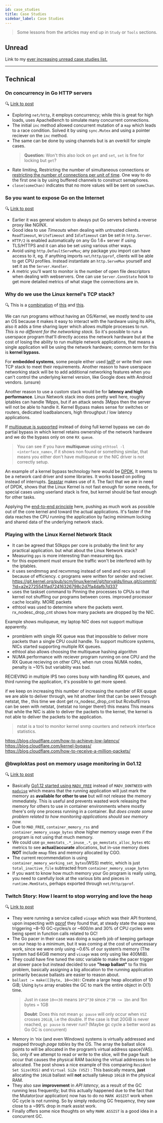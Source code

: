 ```yaml
---
id: case_studies
title: Case Studies
sidebar_label: Case Studies
---
```


> Some lessons from the articles may end up in `Study` or `Tools` sections.

## Unread

Link to my [ever increasing unread case studies list.](/docs/notes/unread_case_studies)

---

## Technical

### On concurrency in Go HTTP servers

🔍 [Link to post](https://eli.thegreenplace.net/2019/on-concurrency-in-go-http-servers/)

- Exploring `net/http`, it employs concurrency; while this is great for high loads, uses ApacheBench to simulate many concurrent connections.
- The initial `inc` method allowed concurrent mutation of a `map` which leads to a race condition. Solved it by using `sync.Mutex` and using a pointer reciever on the `inc` method.
- The same can be done by using channels but is an overkill for simple cases.
  > **Question:** Won't this also lock on `get` and `set`, `set` is fine for locking but `get`?
- Rate limiting, Restricting the number of simultaneous connections or [restricting the number of connections per unit of time](https://gobyexample.com/rate-limiting). One way to do the first one is by using buffered channels to construct semaphores.
- `close(someChan)` indicates that no more values will be sent on `someChan`.

### So you want to expose Go on the Internet

🔍 [Link to post](https://blog.cloudflare.com/exposing-go-on-the-internet/)

- Earlier it was general wisdom to always put Go servers behind a reverse proxy like NGINX.
- Good idea to use _Timeouts_ when dealing with untrusted clients. `ReadTimeout`, `WriteTimeout` and `IdleTimeout` can be set in `http.Server`.
- `HTTP/2` is enabled automatically on any Go 1.6+ server if using TLS/HTTPS and it can also be set using various other ways.
- Avoid using `http.DefaultServeMux`; any package you import can have access to it, eg. if anything imports `net/http/pprof`, clients will be able to get CPU profiles. Instead instantiate an `http.ServeMux` yourself and set it as the `Server.Handler`.
- A metric you'll want to monitor is the number of open file descriptors when dealing with webservers. One can use `Server.ConnState` hook to get more detailed metrics of what stage the connections are in.

### Why do we use the Linux kernel's TCP stack?

🔍 This is a [combination](https://blog.cloudflare.com/why-we-use-the-linux-kernels-tcp-stack/) of [this](https://jvns.ca/blog/2016/06/30/why-do-we-use-the-linux-kernels-tcp-stack/) and [this](https://www.reddit.com/r/linuxadmin/comments/bnwcan/iptables_vs_nftables/).

We can run programs without having an OS/Kernel, we mostly tend to use an OS because it makes it easy to interact with the hardware using its APIs, also it adds a time sharing layer which allows multiple processes to run. _This is no different for the networking stack._ So it's possible to run a userspace program that'll directly access the network hardware but at the cost of losing the ability to run multiple network applications, that means a single application will be using the network hardware; common term for this is **kernel bypass.**

For **embedded systems**, some people either used [lwIP](https://savannah.nongnu.org/projects/lwip/) or write their own TCP stack to meet their requirements. Another reason to have userspace networking stack will be to add additional networking features when you can't control the underlying kernel version, like Google does with Android vendors. (unsure)

Another reason to use a custom stack would be for **latency and high performance**. Linux Network stack imo does pretty well here, roughly iptables can handle 1Mpps, but if an attack sends 3Mpps then the server will not be able to handle it. Kernel Bypass makes sense for switches or routers, dedicated loadbalancers, high throughput / low latency applications.

If [multiqueue is supported](https://lwn.net/Articles/289137/) instead of doing full kernel bypass we can do partial bypass in which kernel retains ownership of the network hardware and we do the bypass only on one `RX queue`.

> You can see if you have **multiqueue** using `ethtool -l <interface_name>`, if it shows non found or something similar, that means you either don't have multiqueue or the NIC driver is not correctly setup.

An example of a kernel bypass technology here would be [DPDK](https://en.wikipedia.org/wiki/Data_Plane_Development_Kit), It seems to be a network card driver and some libraries. It works based on polling instead of interrupts. [Seastar](http://seastar.io/) makes use of it. The fact that we are in need of DPDK, shows that the Linux Kernel is not fast enough for some needs, for special cases using userland stack is fine, but kernel should be fast enough for other tasks.

Applying the [end-to-end principle](/docs/notes/study/internet#end-to-end-principle) here, pushing as much work as possible out of the core kernel and toward the actual applications. It's faster if the data reaches the CPU running the application by facing minimum locking and shared data of the underlying network stack.

### Playing with the Linux Kernel Network Stack

- It can be agreed that 50kpps per core is probably the limit for any practical application. but what about the Linux Network stack?
- Measuring `pps` is more interesting than measureing `Bps`.
- for this experiment must ensure the traffic won't be interfered with by the iptables.
- it uses sendmmsg and recvmmsg instead of send and recv syscall because of efficiency. c programs were written for sender and reciver.
  https://git.kernel.org/pub/scm/linux/kernel/git/torvalds/linux.git/commit/?id=a2e2725541fad72416326798c2d7fa4dafb7d337
- uses the taskset command to Pinning the processes to CPUs so that kernel not shuffling our programs between cores. improved processor cache locality.
  MORE packets
- ethtool was used to determine where the packets went.
  rx_nodesc_drop_cnt shows how many packets are dropped by the NIC.

Example shows muliqueue, my laptop NIC does not support multique apparently.

- promblem with single RX queue was that impossible to deliver more packets than a single CPU could handle. To support multicore systems, NICs started supporting multiple RX queues.
- ethtool also allows choosing the multiqueue hashing algorithm
- NUMA performance with reciever program running on one CPU and the RX Queue recieving on other CPU, when run cross NUMA nodes, penalty is ~10% but variablity was bad.

RECIEVING in multiple IPS
two cores busy with handling RX queues, and third running the application, it's possible to get more speed.

if we keep on increasing this number of increasing the number of RX quque we are able to deliver through, we hit another limit that can be seen through netstat, the , this time we dont get rx_nodesc_drop_cnt but RcvbufErrors can be seen with netstat, (netstat no longer there!) this means This means that while the NIC is able to deliver the packets to the kernel, the kernel is not able to deliver the packets to the application.

> nstat is a tool to monitor kernel snmp counters and network interface statistics.

https://blog.cloudflare.com/how-to-achieve-low-latency/
https://blog.cloudflare.com/kernel-bypass/
https://blog.cloudflare.com/how-to-receive-a-million-packets/

### @bwploktas post on memory usage monitoring in Go1.12

🔍 [Link to post](https://www.bwplotka.dev/2019/golang-memory-monitoring/)

- Basically [Go1.12 started using `MADV_FREE`](https://github.com/golang/go/issues/23687#issuecomment-496705293) instead of `MADV_DONTNEED` with [`madvise`](http://man7.org/linux/man-pages/man2/madvise.2.html) which means that the running application will just mark the memory as **available for other to use** but will not release the memory immediately. This is useful and prevents wasted work releasing the memory for others to use in container environments where mostly there's only one process running in a container. But _does create some problem related to how monitoring applications should see memory now._
- Due to `MAD_FREE`, `container_memory_rss` and `container_memory_usage_bytes` show higher memory usage even if the program is not using that much memory.
- We could use `go_memstats_.*_inuse_.*`, `go_memstats_alloc_bytes` etc metrics to see **actual/accurate** allocations, but in-use memory does **NOT** include `mmap` files and memory allocated by CGO.
- The current recommendation is using `container_memory_working_set_bytes`(WSS) metric, which is just `total_inactive_file` subtracted from `container_memory_usage_bytes`
- If you want to know how much memory your Go program is really using, you need to carefully look at the various bits and pieces in `runtime.MemStats`, perhaps exported through `net/http/pprof`.

### Twitch Story: How I learnt to stop worrying and love the heap

🔍 [Link to post](https://blog.twitch.tv/en/2019/04/10/go-memory-ballast-how-i-learnt-to-stop-worrying-and-love-the-heap-26c2462549a2/)

- They were running a service called `visage` which was their API frontend, upon inspecting with [pprof](/docs/notes/study/go_lang/pprof) they found that, at steady state the app was triggering ~8–10 GC-cycles/s or ~600/m and 30% of CPU cycles were being spent in function calls related to GC!
- The Go pacer in their case was doing a superb job of keeping garbage on our heap to a minimum, but it was coming at the cost of unnecessary work, since we were only using ~0.6% of our system’s memory (The system had 64GiB memory and `visage` was only using like 400MiB).
- They could have fine tuned the `GOGC` variable to make the pacer trigger at slower pace but instead decided to use **"heap ballast"** to fix this problem, basically assigning a big allocation to the running application primarily because ballasts are easier to reason about.
- `ballast := make([]byte, 10<<30)`: Create a large heap allocation of 10 GiB; Using `byte` array enables the GC to mark the entire object in O(1) time.
  > Just in case `10<<30` means `10*2^30` since `2^30 ~= 1bn` and 1bn bytes = 1GB
  >
  > **Doubt**: Does this not mean `gc pause` will only occur when `VSZ` crosses `20GiB`, i.e the double. If the case is that 20GiB is never reached, `gc pause` is never run? (Maybe gc cycle a better word as Go GC is concurrent)
- Memory in ‘nix (and even Windows) systems is virtually addressed and mapped through _page tables_ by the OS. The array the ballast slice points to will be allocated in the program’s virtual address space(VAS). So, only if we attempt to read or write to the slice, will the page fault occur that causes the physical RAM backing the virtual addresses to be allocated. The post shows a nice example of this comparing `Resident Set Size(RSS)` and `Virtual SiZe (VSZ)` : This basically means, **just** allocating the `10GiB` ballast will **not** actually takeup `10GiB` in the physical RAM.
- They also saw **improvement** in _API latency_, as a result of the GC running less frequently; but this actually happened due to the fact that the Mutator(our application) now has to do no `MARK ASSIST` work when GC cycle is not running. So by simply reducing GC frequency, they saw close to a ~99% drop in mark assist work.
- Finally offers some nice thoughts on why `MARK ASSIST` is a good idea in a concurrent GC.

